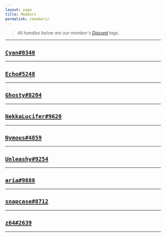 ```yaml
---
layout: page
title: Members
permalink: /members/
---
```


> *All handles below are our member's [Discord](https://discordapp.com/) tags.*

---

## [`Cyan#0340`](https://github.com/cyan101)

---
## [`Echo#5248`](https://github.com/LeggoMyEcho)

---
## [`Ghosty#8204`](https://github.com/TrenchFroast)

---
## [`NekkaLucifer#9620`](https://github.com/daniel-worrall)

---
## [`Nymous#4859`](https://github.com/nymous)

---
## [`Unleashy#9254`](https://github.com/unleashy)

---
## [`aria#9888`](https://github.com/snorflake)

---
## [`snapcase#8712`](https://github.com/snapcase)

---
## [`z64#2639`](https://github.com/z64)

---
